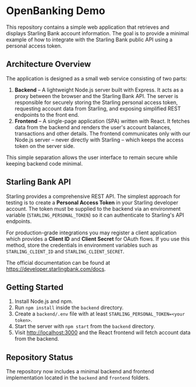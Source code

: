# OpenBanking Demo

This repository contains a simple web application that retrieves and displays Starling Bank account information. The goal is to provide a minimal example of how to integrate with the Starling Bank public API using a personal access token.

## Architecture Overview

The application is designed as a small web service consisting of two parts:

1. **Backend** – A lightweight Node.js server built with Express. It acts as a proxy between the browser and the Starling Bank API. The server is responsible for securely storing the Starling personal access token, requesting account data from Starling, and exposing simplified REST endpoints to the front end.
2. **Frontend** – A single-page application (SPA) written with React. It fetches data from the backend and renders the user's account balances, transactions and other details. The frontend communicates only with our Node.js server – never directly with Starling – which keeps the access token on the server side.

This simple separation allows the user interface to remain secure while keeping backend code minimal.

## Starling Bank API

Starling provides a comprehensive REST API. The simplest approach for testing is to create a **Personal Access Token** in your Starling developer account. The token must be supplied to the backend via an environment variable (`STARLING_PERSONAL_TOKEN`) so it can authenticate to Starling's API endpoints.

For production-grade integrations you may register a client application which provides a **Client ID** and **Client Secret** for OAuth flows. If you use this method, store the credentials in environment variables such as `STARLING_CLIENT_ID` and `STARLING_CLIENT_SECRET`.

The official documentation can be found at <https://developer.starlingbank.com/docs>.

## Getting Started

1. Install Node.js and npm.
2. Run `npm install` inside the `backend` directory.
3. Create a `backend/.env` file with at least `STARLING_PERSONAL_TOKEN=<your token>`.
4. Start the server with `npm start` from the `backend` directory.
5. Visit <http://localhost:3000> and the React frontend will fetch account data from the backend.

## Repository Status

The repository now includes a minimal backend and frontend implementation located in the `backend` and `frontend` folders.
